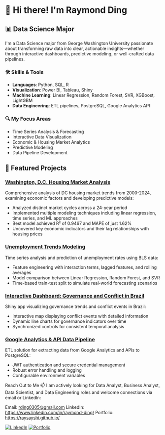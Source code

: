 # 👋 Hi there! I'm Raymond Ding

## 📊 Data Science Major

I'm a Data Science major from George Washington University passionate about transforming raw data into clear, actionable insights—whether through interactive dashboards, predictive modeling, or well-crafted data pipelines.

### 🛠️ Skills & Tools
- **Languages**: Python, SQL, R
- **Visualization**: Power BI, Tableau, Shiny
- **Machine Learning**: Linear Regression, Random Forest, SVR, XGBoost, LightGBM
- **Data Engineering**: ETL pipelines, PostgreSQL, Google Analytics API

### 🔍 My Focus Areas
- Time Series Analysis & Forecasting
- Interactive Data Visualization
- Economic & Housing Market Analytics
- Predictive Modeling
- Data Pipeline Development

## 🚀 Featured Projects

### [Washington, D.C. Housing Market Analysis](https://github.com/RaySaysHi/capstone-project)
Comprehensive analysis of DC housing market trends from 2000-2024, examining economic factors and developing predictive models:
- Analyzed distinct market cycles across a 24-year period
- Implemented multiple modeling techniques including linear regression, time series, and ML approaches
- Best model achieved R² of 0.9467 and MAPE of just 1.62%
- Uncovered key economic indicators and their lag relationships with housing prices

### [Unemployment Trends Modeling](https://github.com/RaySaysHi/unemployment-trends-modeling)
Time series analysis and prediction of unemployment rates using BLS data:
- Feature engineering with interaction terms, lagged features, and rolling averages
- Model comparison between Linear Regression, Random Forest, and SVR
- Time-based train-test split to simulate real-world forecasting scenarios

### [Interactive Dashboard: Governance and Conflict in Brazil](https://raysayshi.shinyapps.io/project-assignment-3-RaySaysHi/)
Shiny app visualizing governance trends and conflict events in Brazil:
- Interactive map displaying conflict events with detailed information
- Dynamic line charts for governance indicators over time
- Synchronized controls for consistent temporal analysis

### [Google Analytics & API Data Pipeline](https://github.com/RaySaysHi/Google_Analytics_and_API_Dog_Data_Into_PostgreSQL)
ETL solution for extracting data from Google Analytics and APIs to PostgreSQL:
- JWT authentication and secure credential management
- Robust error handling and logging
- Configurable environment variables

Reach Out to Me
📫 I am actively looking for Data Analyst, Business Analyst, Data Scientist, and Data Engineering roles and welcome connections via email or LinkedIn:

Email: rding0305@gmail.com
LinkedIn: https://www.linkedin.com/in/raymond-ding/
Portfolio: https://raysayshi.github.io/

[![LinkedIn](https://img.shields.io/badge/LinkedIn-Connect-blue?style=flat-square&logo=linkedin)](https://www.linkedin.com/in/raymond-ding)
[![Portfolio](https://img.shields.io/badge/Portfolio-Visit-green?style=flat-square&logo=github)](https://raysayshi.github.io/)

